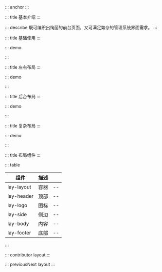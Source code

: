 ::: anchor
:::

::: title 基本介绍
:::

::: describe 既可编织出绚丽的前台页面，又可满足繁杂的管理系统界面需求。
:::

::: title 基础使用
:::

::: demo

<template>
  <lay-layout class="example">
    <lay-header>header</lay-header>
    <lay-body>content</lay-body>
    <lay-footer>footer</lay-footer>
  </lay-layout>
</template>

<script>
import { ref } from 'vue';

export default {
  setup() {

    return {
    }
  }
}
</script>

<style>
.example .layui-footer,
.example .layui-header {
  line-height: 60px;
  text-align: center;
  background: #87ca9a;
  color: white;
}
.example .layui-side {
  display: flex;
  background: #77c38c;
  align-items: center;
  justify-content: center;
  color: white;
}
.example .layui-body {
  display: flex;
  background: #5FB878;
  align-items: center;
  justify-content: center;
  color: white;
}
</style>

:::

::: title 左右布局
:::
 
::: demo

<template>
  <lay-layout class="example">
    <lay-side>left</lay-side>
    <lay-body>content</lay-body>
    <lay-side>right</lay-side>
  </lay-layout>
</template>

<script>
import { ref } from 'vue';

export default {
  setup() {

    return {
    }
  }
}
</script>
<style>
.example .layui-footer,
.example .layui-header {
  line-height: 60px;
  text-align: center;
  background: #87ca9a;
  color: white;
}
.example .layui-side {
  display: flex;
  background: #77c38c;
  align-items: center;
  justify-content: center;
  color: white;
}
.example .layui-body {
  display: flex;
  background: #5FB878;
  align-items: center;
  justify-content: center;
  color: white;
}
</style>

:::

::: title 后台布局
:::

::: demo

<template>
  <lay-layout class="example">
    <lay-header>header</lay-header>
    <lay-layout>
      <lay-side>side</lay-side>
      <lay-body>content</lay-body>
    </lay-layout>
  </lay-layout>
</template>

<script>
import { ref } from 'vue';

export default {
  setup() {

    return {
    }
  }
}
</script>
<style>
.example .layui-footer,
.example .layui-header {
  line-height: 60px;
  text-align: center;
  background: #87ca9a;
  color: white;
}
.example .layui-side {
  display: flex;
  background: #77c38c;
  align-items: center;
  justify-content: center;
  color: white;
}
.example .layui-body {
  display: flex;
  background: #5FB878;
  align-items: center;
  justify-content: center;
  color: white;
}
</style>

:::

::: title 复杂布局
:::

::: demo

<template>
  <lay-layout class="example">
    <lay-side>side</lay-side>
    <lay-layout>
      <lay-header>header</lay-header>
      <lay-body>body</lay-body>
      <lay-footer>footer</lay-footer>
    </lay-layout>
  </lay-layout>
  <hr>
  <lay-layout class="example">
    <lay-layout>
      <lay-header>header</lay-header>
      <lay-body>body</lay-body>
      <lay-footer>footer</lay-footer>
    </lay-layout>
    <lay-side>side</lay-side>
  </lay-layout>
  <hr>
  <lay-layout class="example">
    <lay-header>Header</lay-header>
    <lay-body>
      <lay-layout>
        <lay-side>Left</lay-side>
        <lay-body>Content</lay-body>
      </lay-layout>
    </lay-body>
    <lay-footer>Footer</lay-footer>
  </lay-layout>
  <hr>
  <lay-layout class="example">
    <lay-header>Header</lay-header>
    <lay-body>
      <lay-layout>
        <lay-body>Content</lay-body>
        <lay-side>Right</lay-side>
      </lay-layout>
    </lay-body>
    <lay-footer>Footer</lay-footer>
  </lay-layout>
</template>

<script>
import { ref } from 'vue';

export default {
  setup() {

    return {
    }
  }
}
</script>
<style>
.example .layui-footer,
.example .layui-header {
  line-height: 60px;
  text-align: center;
  background: #87ca9a;
  color: white;
}
.example .layui-side {
  display: flex;
  background: #77c38c;
  align-items: center;
  justify-content: center;
  color: white;
}
.example .layui-body {
  display: flex;
  background: #5FB878;
  align-items: center;
  justify-content: center;
  color: white;
}
</style>

:::

::: title 布局组件
:::

::: table

| 组件       | 描述 |     |
| ---------- | ---- | --- |
| lay-layout | 容器 | --  |
| lay-header | 顶部 | --  |
| lay-logo   | 图标 | --  |
| lay-side   | 侧边 | --  |
| lay-body   | 内容 | --  |
| lay-footer | 底部 | --  |

:::

::: contributor layout
:::  

::: previousNext layout
:::